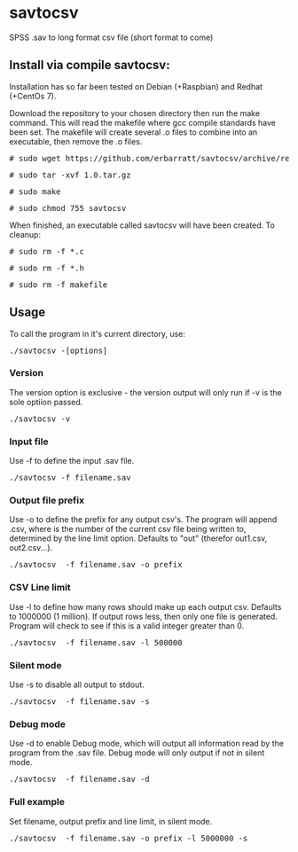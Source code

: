 # savtocsv
SPSS .sav to long format csv file (short format to come)

<h2>Install via compile savtocsv:</h2>

Installation has so far been tested on Debian (+Raspbian) and Redhat (+CentOs 7).

Download the repository to your chosen directory then run the make command. This will read the makefile where gcc compile standards have been set. The makefile will create several .o files to combine into an executable, then remove the .o files.

<pre># sudo wget https://github.com/erbarratt/savtocsv/archive/refs/tags/1.0.tar.gz</pre>
<pre># sudo tar -xvf 1.0.tar.gz</pre>
<pre># sudo make</pre>
<pre># sudo chmod 755 savtocsv</pre>

When finished, an executable called savtocsv will have been created. To cleanup:

<pre># sudo rm -f *.c</pre>
<pre># sudo rm -f *.h</pre>
<pre># sudo rm -f makefile</pre>

<h2>Usage</h2>

To call the program in it's current directory, use:

<pre>./savtocsv -[options]</pre>

<h3>Version</h3>

The version option is exclusive - the version output will only run if -v is the sole optiion passed.

<pre>./savtocsv -v</pre>

<h3>Input file</h3>

Use -f to define the input .sav file.

<pre>./savtocsv -f filename.sav</pre>

<h3>Output file prefix</h3>

Use -o to define the prefix for any output csv's. The program will append <x>.csv, where <x> is the number of the current csv file being written to, determined by the line limit option. Defaults to "out" (therefor out1.csv, out2.csv...).

<pre>./savtocsv  -f filename.sav -o prefix</pre>

<h3>CSV Line limit</h3>

Use -l to define how many rows should make up each output csv. Defaults to 1000000 (1 million). If output rows less, then only one file is generated. Program will check to see if this is a valid integer greater than 0.

<pre>./savtocsv  -f filename.sav -l 500000</pre>

<h3>Silent mode</h3>

Use -s to disable all output to stdout.

<pre>./savtocsv  -f filename.sav -s</pre>

<h3>Debug mode</h3>

Use -d to enable Debug mode, which will output all information read by the program from the .sav file. Debug mode will only output if not in silent mode.

<pre>./savtocsv  -f filename.sav -d</pre>

<h3>Full example</h3>

Set filename, output prefix and line limit, in silent mode.

<pre>./savtocsv  -f filename.sav -o prefix -l 5000000 -s</pre>
